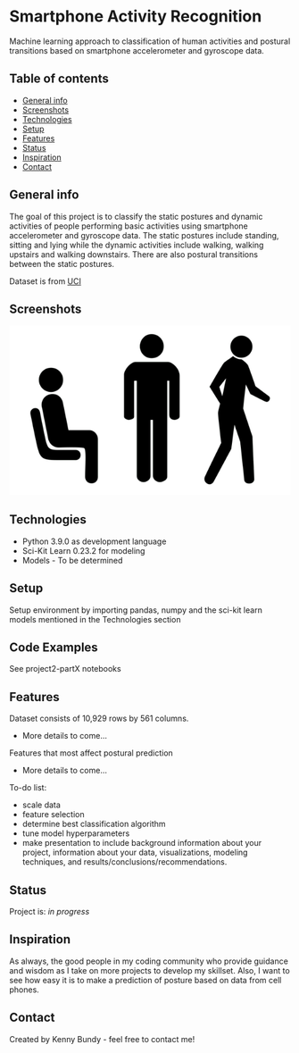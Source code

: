 # Smartphone Activity Recognition
Machine learning approach to classification of human activities and postural transitions based on smartphone accelerometer and gyroscope data. 

## Table of contents
* [General info](#general-info)
* [Screenshots](#screenshots)
* [Technologies](#technologies)
* [Setup](#setup)
* [Features](#features)
* [Status](#status)
* [Inspiration](#inspiration)
* [Contact](#contact)

## General info
The goal of this project is to classify the static postures and dynamic activities of people performing basic activities using smartphone accelerometer and gyroscope data.  The static postures include standing, sitting and lying while the dynamic activities include walking, walking upstairs and walking downstairs.  There are also postural transitions between the static postures.

Dataset is from [UCI](https://archive.ics.uci.edu/ml/datasets/Smartphone-Based+Recognition+of+Human+Activities+and+Postural+Transitions)

## Screenshots
![Bagged Trees Results](./img/sit_stand_walk.png)



## Technologies
* Python 3.9.0 as development language
* Sci-Kit Learn 0.23.2 for modeling
* Models - To be determined

## Setup
Setup environment by importing pandas, numpy and the sci-kit learn models mentioned in the Technologies section

## Code Examples
See project2-partX notebooks

## Features
Dataset consists of 10,929 rows by 561 columns.  
* More details to come...

  
Features that most affect postural prediction
* More details to come...


To-do list:
* scale data
* feature selection
* determine best classification algorithm
* tune model hyperparameters
* make presentation to include background information about your project, information about your data, visualizations, modeling techniques, and results/conclusions/recommendations.

## Status
Project is: _in progress_

## Inspiration
As always, the good people in my coding community who provide guidance and wisdom as I take on more projects to develop my skillset.  Also, I want to see how easy it is to make a prediction of posture based on data from cell phones. 

## Contact
Created by Kenny Bundy - feel free to contact me!